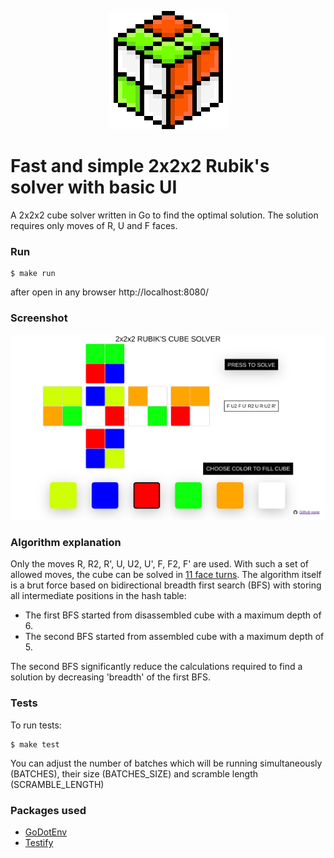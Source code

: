 <p align="center">
  <img src="./internal/frontend/static/assets/logo.png" alt="cube-logo">
</p>

# Fast and simple 2x2x2 Rubik's solver with basic UI

A 2x2x2 cube solver written in Go to find the optimal solution. The solution requires only moves of R, U and F faces.

### Run
    $ make run
after open in any browser http://localhost:8080/

### Screenshot
![screenshot of app](examples/solved.png)

### Algorithm explanation
Only the moves R, R2, R', U, U2, U', F, F2, F' are used. With such a set of allowed moves, the cube can be solved in [11 face turns](https://www.jaapsch.net/puzzles/cube2.htm#:~:text=It%20shows%20that%20every%20position%20can%20be%20solved%20in%20at%20most%2011%20moves). The algorithm itself is a brut force based on bidirectional breadth first search (BFS) with storing all intermediate positions in the hash table:
* The first BFS started from disassembled cube with a maximum depth of 6.
* The second BFS started from assembled cube with a maximum depth of 5.

The second BFS significantly reduce the calculations required to find a solution by decreasing 'breadth' of the first BFS.


### Tests
To run tests:

    $ make test

You can adjust the number of batches which will be running simultaneously (BATCHES), their size (BATCHES_SIZE) and scramble length (SCRAMBLE_LENGTH)

### Packages used
* [GoDotEnv](https://github.com/joho/godotenv)
* [Testify](https://github.com/stretchr/testify)